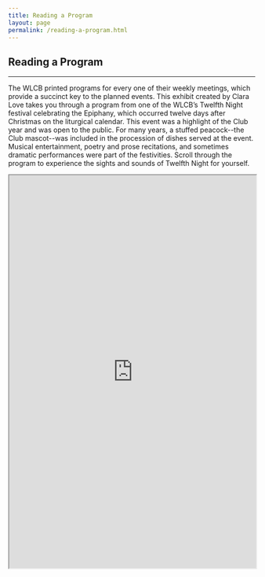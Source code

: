 ```yaml
---
title: Reading a Program
layout: page
permalink: /reading-a-program.html
---
```


## Reading a Program
***

The WLCB printed programs for every one of their weekly meetings, which provide a succinct key to the planned events. This exhibit created by Clara Love takes you through a program from one of the WLCB’s Twelfth Night festival celebrating the Epiphany, which occurred twelve days after Christmas on the liturgical calendar. This event was a highlight of the Club year and was open to the public. For many years, a stuffed peacock--the Club mascot--was included in the procession of dishes served at the event. Musical entertainment, poetry and prose recitations, and sometimes dramatic performances were part of the festivities. Scroll through the program to experience the sights and sounds of Twelfth Night for yourself. 

<iframe src="https://clara-love.maps.arcgis.com/apps/Cascade/index.html?appid=8b96210dd48a4069b2010584b3a46c6a" width="100%" height="800"></iframe>

